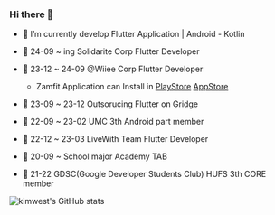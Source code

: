 ### Hi there 👋
- 🌱 I’m currently develop Flutter Application | Android - Kotlin

- 🏢 24-09 ~ ing Solidarite Corp Flutter Developer
- 🏢 23-12 ~ 24-09 @Wiiee Corp Flutter Developer
  - Zamfit Application can Install in [PlayStore](https://play.google.com/store/apps/details?id=com.wiiee.wiiee_mobile&pli=1) [AppStore](https://apps.apple.com/us/app/%EB%B0%A9%ED%83%88%EC%B6%9C-%ED%94%8C%EB%9E%AB%ED%8F%BC-%EC%9E%BC%ED%95%8F/id6447055305)
- 🏢 23-09 ~ 23-12 Outsorucing Flutter on Gridge
- 👥 22-09 ~ 23-02 UMC 3th Android part member 
- 👥 22-12 ~ 23-03 LiveWith Team Flutter Developer
- 👥 20-09 ~ School major Academy TAB
- 👥 21-22 GDSC(Google Developer Students Club) HUFS 3th CORE member

![kimwest's GitHub stats](https://github-readme-stats.vercel.app/api?username=kimwest00&show_icons=true&theme=radical)



